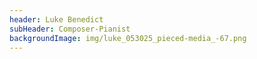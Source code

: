 ```yaml
---
header: Luke Benedict
subHeader: Composer-Pianist
backgroundImage: img/luke_053025_pieced-media_-67.png
---
```

